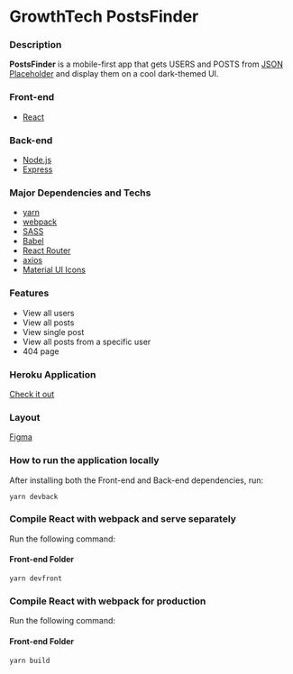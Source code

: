 # GrowthTech PostsFinder

### Description
**PostsFinder** is a mobile-first app that gets USERS and POSTS from [JSON Placeholder](https://jsonplaceholder.typicode.com/ "JSON Placeholder") and display them on a cool dark-themed UI.

### Front-end
- [React](https://pt-br.reactjs.org/ "React")

### Back-end
- [Node.js](https://nodejs.org/en/ "Node.js")
- [Express](https://expressjs.com/pt-br/ "Express")

### Major Dependencies and Techs
- [yarn](https://yarnpkg.com/ "yarn")
- [webpack](https://webpack.js.org/ "webpack")
- [SASS](https://sass-lang.com/ "SASS")
- [Babel](https://babeljs.io/ "Babel")
- [React Router](https://reactrouter.com/ "React Router")
- [axios](https://github.com/axios/axios "axios")
- [Material UI Icons](https://material-ui.com/pt/components/material-icons/ "Material UI Icons")

### Features
- View all users
- View all posts
- View single post
- View all posts from a specific user
- 404 page

### Heroku Application
[Check it out](https://growthtech-postsfinder.herokuapp.com/ "GrowthTech PostsFinder")

### Layout
[Figma](https://www.figma.com/file/gBpj1cyFfS3BXN6grUWhZl/GrowthTech-PostsFinder?node-id=0%3A1 "FigmaLayout")

### How to run the application locally
After installing both the Front-end and Back-end dependencies, run:

`yarn devback
`

### Compile React with webpack and serve separately
Run the following command:

#### Front-end Folder
`yarn devfront
`

### Compile React with webpack for production
Run the following command:

#### Front-end Folder
`yarn build
`